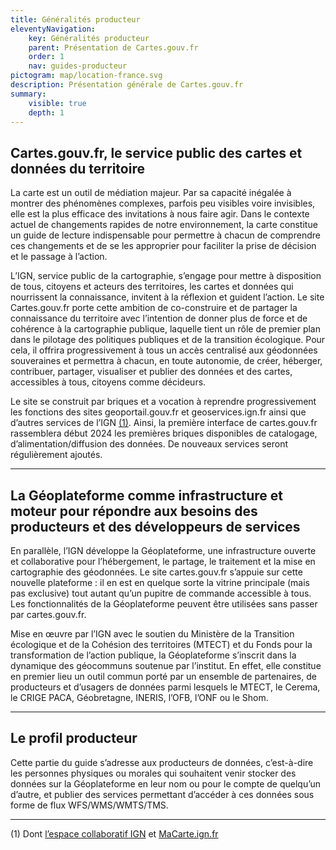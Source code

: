 ```yaml
---
title: Généralités producteur
eleventyNavigation:
    key: Généralités producteur
    parent: Présentation de Cartes.gouv.fr
    order: 1
    nav: guides-producteur
pictogram: map/location-france.svg
description: Présentation générale de Cartes.gouv.fr
summary:
    visible: true
    depth: 1
---
```


## Cartes.gouv.fr, le service public des cartes et données du territoire

La carte est un outil de médiation majeur. Par sa capacité inégalée à montrer des phénomènes complexes, parfois peu visibles voire invisibles, elle est la plus efficace des invitations à nous faire agir. Dans le contexte actuel de changements rapides de notre environnement, la carte constitue un guide de lecture indispensable pour permettre à chacun de comprendre ces changements et de se les approprier pour faciliter la prise de décision et le passage à l’action.

L’IGN, service public de la cartographie, s’engage pour mettre à disposition de tous, citoyens et acteurs des territoires, les cartes et données qui nourrissent la connaissance, invitent à la réflexion et guident l’action. Le site Cartes.gouv.fr porte cette ambition de co-construire et de partager la connaissance du territoire avec l’intention de donner plus de force et de cohérence à la cartographie publique, laquelle tient un rôle de premier plan dans le pilotage des politiques publiques et de la transition écologique. Pour cela, il offrira progressivement à tous un accès centralisé aux géodonnées souveraines et permettra à chacun, en toute autonomie, de créer, héberger, contribuer, partager, visualiser et publier des données et des cartes, accessibles à tous, citoyens comme décideurs.

Le site se construit par briques et a vocation à reprendre progressivement les fonctions des sites geoportail.gouv.fr et geoservices.ign.fr ainsi que d’autres services de l’IGN <a href="#note-1">(1)</a>. Ainsi, la première interface de cartes.gouv.fr rassemblera début 2024 les premières briques disponibles de catalogage, d’alimentation/diffusion des données. De nouveaux services seront régulièrement ajoutés.

---

## La Géoplateforme comme infrastructure et moteur pour répondre aux besoins des producteurs et des développeurs de services

En parallèle, l’IGN développe la Géoplateforme, une infrastructure ouverte et collaborative pour l’hébergement, le partage, le traitement et la mise en cartographie des géodonnées. Le site cartes.gouv.fr s’appuie sur cette nouvelle plateforme : il en est en quelque sorte la vitrine principale (mais pas exclusive) tout autant qu’un pupitre de commande accessible à tous. Les fonctionnalités de la Géoplateforme peuvent être utilisées sans passer par cartes.gouv.fr.

Mise en œuvre par l’IGN avec le soutien du Ministère de la Transition écologique et de la Cohésion des territoires (MTECT) et du Fonds pour la transformation de l’action publique, la Géoplateforme s’inscrit dans la dynamique des géocommuns soutenue par l’institut. En effet, elle constitue en premier lieu un outil commun porté par un ensemble de partenaires, de producteurs et d’usagers de données parmi lesquels le MTECT, le Cerema, le CRIGE PACA, Géobretagne, INERIS, l’OFB, l’ONF ou le Shom.

---

## Le profil producteur

Cette partie du guide s’adresse aux producteurs de données, c’est-à-dire les personnes physiques ou morales qui souhaitent venir stocker des données sur la Géoplateforme en leur nom ou pour le compte de quelqu’un d’autre, et publier des services permettant d’accéder à ces données sous forme de flux WFS/WMS/WMTS/TMS.

---

<p id="note-1">
    (1) Dont <a href="https://espacecollaboratif.ign.fr/" target="_blank" rel="noopener noreferrer" title="espacecollaboratif.ign.fr - ouvre une nouvelle fenêtre">l’espace collaboratif IGN</a> et <a href="https://macarte.ign.fr/" target="_blank" rel="noopener noreferrer" title="MaCarte.ign.fr - ouvre une nouvelle fenêtre">MaCarte.ign.fr</a>
</p>
